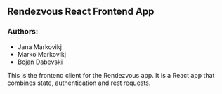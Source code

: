 ## Rendezvous React Frontend App

### Authors:

- Jana Markovikj
- Marko Markovikj
- Bojan Dabevski

This is the frontend client for the Rendezvous app. It is a React app that combines state, authentication and rest requests. 
